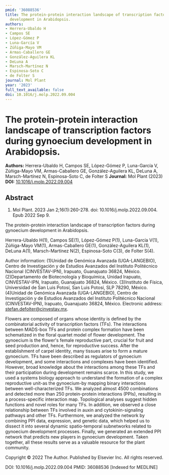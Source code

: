 ```yaml
---
pmid: '36088536'
title: The protein-protein interaction landscape of transcription factors during gynoecium
  development in Arabidopsis.
authors:
- Herrera-Ubaldo H
- Campos SE
- López-Gómez P
- Luna-García V
- Zúñiga-Mayo VM
- Armas-Caballero GE
- González-Aguilera KL
- DeLuna A
- Marsch-Martínez N
- Espinosa-Soto C
- de Folter S
journal: Mol Plant
year: '2023'
full_text_available: false
doi: 10.1016/j.molp.2022.09.004
---
```


# The protein-protein interaction landscape of transcription factors during gynoecium development in Arabidopsis.
**Authors:** Herrera-Ubaldo H, Campos SE, López-Gómez P, Luna-García V, Zúñiga-Mayo VM, Armas-Caballero GE, González-Aguilera KL, DeLuna A, Marsch-Martínez N, Espinosa-Soto C, de Folter S
**Journal:** Mol Plant (2023)
**DOI:** [10.1016/j.molp.2022.09.004](https://doi.org/10.1016/j.molp.2022.09.004)

## Abstract

1. Mol Plant. 2023 Jan 2;16(1):260-278. doi: 10.1016/j.molp.2022.09.004. Epub
2022  Sep 9.

The protein-protein interaction landscape of transcription factors during 
gynoecium development in Arabidopsis.

Herrera-Ubaldo H(1), Campos SE(1), López-Gómez P(1), Luna-García V(1), 
Zúñiga-Mayo VM(1), Armas-Caballero GE(1), González-Aguilera KL(1), DeLuna A(1), 
Marsch-Martínez N(2), Espinosa-Soto C(3), de Folter S(4).

Author information:
(1)Unidad de Genómica Avanzada (UGA-LANGEBIO), Centro de Investigación y de 
Estudios Avanzados del Instituto Politécnico Nacional (CINVESTAV-IPN), Irapuato, 
Guanajuato 36824, México.
(2)Departamento de Biotecnología y Bioquímica, Unidad Irapuato, CINVESTAV-IPN, 
Irapuato, Guanajuato 36824, México.
(3)Instituto de Física, Universidad de San Luis Potosí, San Luis Potosí, SLP 
78290, México.
(4)Unidad de Genómica Avanzada (UGA-LANGEBIO), Centro de Investigación y de 
Estudios Avanzados del Instituto Politécnico Nacional (CINVESTAV-IPN), Irapuato, 
Guanajuato 36824, México. Electronic address: stefan.defolter@cinvestav.mx.

Flowers are composed of organs whose identity is defined by the combinatorial 
activity of transcription factors (TFs). The interactions between MADS-box TFs 
and protein complex formation have been schematized in the floral quartet model 
of flower development. The gynoecium is the flower's female reproductive part, 
crucial for fruit and seed production and, hence, for reproductive success. 
After the establishment of carpel identity, many tissues arise to form a mature 
gynoecium. TFs have been described as regulators of gynoecium development, and 
some interactions and complexes have been identified. However, broad knowledge 
about the interactions among these TFs and their participation during 
development remains scarce. In this study, we used a systems biology approach to 
understand the formation of a complex reproductive unit-as the gynoecium-by 
mapping binary interactions between well-characterized TFs. We analyzed almost 
4500 combinations and detected more than 250 protein-protein interactions 
(PPIs), resulting in a process-specific interaction map. Topological analyses 
suggest hidden functions and novel roles for many TFs. In addition, we observed 
a close relationship between TFs involved in auxin and cytokinin-signaling 
pathways and other TFs. Furthermore, we analyzed the network by combining PPI 
data, expression, and genetic data, which helped us to dissect it into several 
dynamic spatio-temporal subnetworks related to gynoecium development processes. 
Finally, we generated an extended PPI network that predicts new players in 
gynoecium development. Taken together, all these results serve as a valuable 
resource for the plant community.

Copyright © 2022 The Author. Published by Elsevier Inc. All rights reserved.

DOI: 10.1016/j.molp.2022.09.004
PMID: 36088536 [Indexed for MEDLINE]
